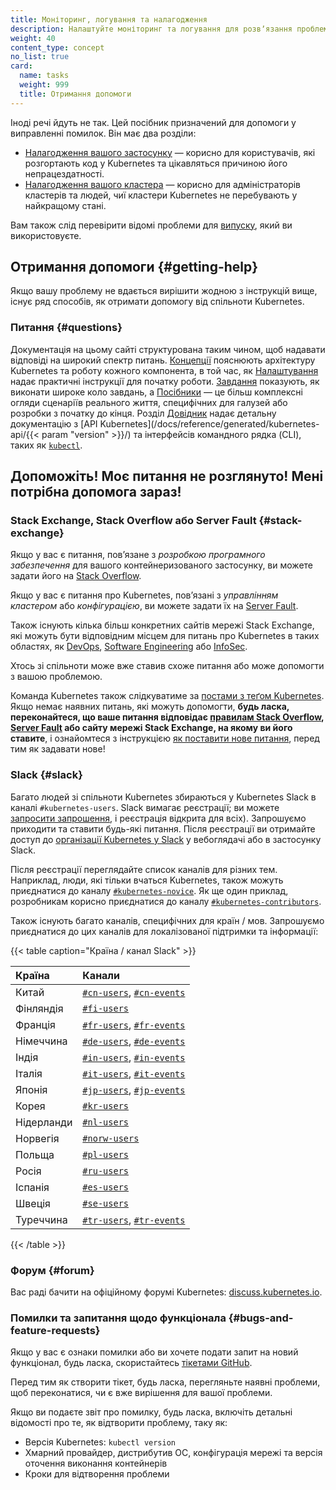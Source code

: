 ```yaml
---
title: Моніторинг, логування та налагодження
description: Налаштуйте моніторинг та логування для розвʼязання проблем кластера або налагодження контейнеризованих застосунків.
weight: 40
content_type: concept
no_list: true
card:
  name: tasks
  weight: 999
  title: Отримання допомоги
---
```


<!-- overview -->

Іноді речі йдуть не так. Цей посібник призначений для допомоги у виправленні помилок. Він має два розділи:

* [Налагодження вашого застосунку](/docs/tasks/debug/debug-application/) — корисно для користувачів, які розгортають код у Kubernetes та цікавляться причиною його непрацездатності.
* [Налагодження вашого кластера](/docs/tasks/debug/debug-cluster/) — корисно для адміністраторів кластерів та людей, чиї кластери Kubernetes не перебувають у найкращому стані.

Вам також слід перевірити відомі проблеми для [випуску](https://github.com/kubernetes/kubernetes/releases), який ви використовуєте.

<!-- body -->

## Отримання допомоги {#getting-help}

Якщо вашу проблему не вдається вирішити жодною з інструкцій вище, існує ряд способів, як отримати допомогу від спільноти Kubernetes.

### Питання {#questions}

Документація на цьому сайті структурована таким чином, щоб надавати відповіді на широкий спектр питань. [Концепції](/docs/concepts/) пояснюють архітектуру Kubernetes та роботу кожного компонента, в той час, як [Налаштування](/docs/setup/) надає практичні інструкції для початку роботи. [Завдання](/docs/tasks/) показують, як виконати широке коло завдань, а [Посібники](/docs/tutorials/) — це більш комплексні огляди сценаріїв реального життя, специфічних для галузей або розробки з початку до кінця. Розділ [Довідник](/docs/reference/) надає детальну документацію з [API Kubernetes](/docs/reference/generated/kubernetes-api/{{< param "version" >}}/) та інтерфейсів командного рядка (CLI), таких як [`kubectl`](/docs/reference/kubectl/).

## Допоможіть! Моє питання не розглянуто! Мені потрібна допомога зараз!

### Stack Exchange, Stack Overflow або Server Fault {#stack-exchange}

Якщо у вас є питання, повʼязане з *розробкою програмного забезпечення* для вашого контейнеризованого застосунку, ви можете задати його на [Stack Overflow](https://stackoverflow.com/questions/tagged/kubernetes).

Якщо у вас є питання про Kubernetes, повʼязані з *управлінням кластером* або *конфігурацією*, ви можете задати їх на [Server Fault](https://serverfault.com/questions/tagged/kubernetes).

Також існують кілька більш конкретних сайтів мережі Stack Exchange, які можуть бути відповідним місцем для питань про Kubernetes в таких областях, як [DevOps](https://devops.stackexchange.com/questions/tagged/kubernetes), [Software Engineering](https://softwareengineering.stackexchange.com/questions/tagged/kubernetes) або [InfoSec](https://security.stackexchange.com/questions/tagged/kubernetes).

Хтось зі спільноти може вже ставив схоже питання або може допомогти з вашою проблемою.

Команда Kubernetes також слідкуватиме за [постами з теґом Kubernetes](https://stackoverflow.com/questions/tagged/kubernetes). Якщо немає наявних питань, які можуть допомогти, **будь ласка, переконайтеся, що ваше питання відповідає [правилам Stack Overflow](https://stackoverflow.com/help/on-topic), [Server Fault](https://serverfault.com/help/on-topic) або сайту мережі Stack Exchange, на якому ви його ставите**, і ознайомтеся з інструкцією [як поставити нове питання](https://stackoverflow.com/help/how-to-ask), перед тим як задавати нове!

### Slack {#slack}

Багато людей зі спільноти Kubernetes збираються у Kubernetes Slack в каналі `#kubernetes-users`. Slack вимагає реєстрації; ви можете [запросити запрошення](https://slack.kubernetes.io), і реєстрація відкрита для всіх). Запрошуємо приходити та ставити будь-які питання. Після реєстрації ви отримайте доступ до [організації Kubernetes у Slack](https://kubernetes.slack.com) у вебоглядачі або в застосунку Slack.

Після реєстрації переглядайте список каналів для різних тем. Наприклад, люди, які тільки вчаться Kubernetes, також можуть приєднатися до каналу [`#kubernetes-novice`](https://kubernetes.slack.com/messages/kubernetes-novice). Як ще один приклад, розробникам корисно приєднатися до каналу [`#kubernetes-contributors`](https://kubernetes.slack.com/messages/kubernetes-contributors).

Також існують багато каналів, специфічних для країн / мов. Запрошуємо приєднатися до цих каналів для локалізованої підтримки та інформації:

{{< table caption="Країна / канал Slack" >}}

Країна | Канали
:---------|:------------
Китай | [`#cn-users`](https://kubernetes.slack.com/messages/cn-users), [`#cn-events`](https://kubernetes.slack.com/messages/cn-events)
Фінляндія | [`#fi-users`](https://kubernetes.slack.com/messages/fi-users)
Франція | [`#fr-users`](https://kubernetes.slack.com/messages/fr-users), [`#fr-events`](https://kubernetes.slack.com/messages/fr-events)
Німеччина | [`#de-users`](https://kubernetes.slack.com/messages/de-users), [`#de-events`](https://kubernetes.slack.com/messages/de-events)
Індія | [`#in-users`](https://kubernetes.slack.com/messages/in-users), [`#in-events`](https://kubernetes.slack.com/messages/in-events)
Італія | [`#it-users`](https://kubernetes.slack.com/messages/it-users), [`#it-events`](https://kubernetes.slack.com/messages/it-events)
Японія | [`#jp-users`](https://kubernetes.slack.com/messages/jp-users), [`#jp-events`](https://kubernetes.slack.com/messages/jp-events)
Корея | [`#kr-users`](https://kubernetes.slack.com/messages/kr-users)
Нідерланди | [`#nl-users`](https://kubernetes.slack.com/messages/nl-users)
Норвегія | [`#norw-users`](https://kubernetes.slack.com/messages/norw-users)
Польща | [`#pl-users`](https://kubernetes.slack.com/messages/pl-users)
Росія | [`#ru-users`](https://kubernetes.slack.com/messages/ru-users)
Іспанія | [`#es-users`](https://kubernetes.slack.com/messages/es-users)
Швеція | [`#se-users`](https://kubernetes.slack.com/messages/se-users)
Туреччина | [`#tr-users`](https://kubernetes.slack.com/messages/tr-users), [`#tr-events`](https://kubernetes.slack.com/messages/tr-events)
{{< /table >}}

### Форум {#forum}

Вас раді бачити на офіційному форумі Kubernetes: [discuss.kubernetes.io](https://discuss.kubernetes.io).

### Помилки та запитання щодо функціонала {#bugs-and-feature-requests}

Якщо у вас є ознаки помилки або ви хочете подати запит на новий функціонал, будь ласка, скористайтесь [тікетами GitHub](https://github.com/kubernetes/kubernetes/issues).

Перед тим як створити тікет, будь ласка, перегляньте наявні проблеми, щоб переконатися, чи є вже вирішення для вашої проблеми.

Якщо ви подаєте звіт про помилку, будь ласка, включіть детальні відомості про те, як відтворити проблему, таку як:

* Версія Kubernetes: `kubectl version`
* Хмарний провайдер, дистрибутив ОС, конфігурація мережі та версія оточення виконання контейнерів
* Кроки для відтворення проблеми
